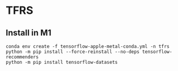 # TFRS

## Install in M1
```
conda env create -f tensorflow-apple-metal-conda.yml -n tfrs
python -m pip install --force-reinstall --no-deps tensorflow-recommenders
python -m pip install tensorflow-datasets
```